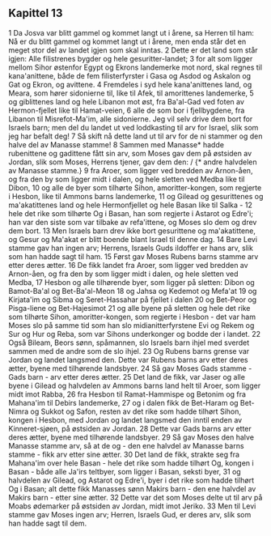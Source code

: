 ## Kapittel 13

1 Da Josva var blitt gammel og kommet langt ut i årene, sa Herren til ham: Nå er du blitt gammel og kommet langt ut i årene, men enda står det en meget stor del av landet igjen som skal inntas.
2 Dette er det land som står igjen: Alle filistrenes bygder og hele gesuritter-landet;
3 for alt som ligger mellom Sihor østenfor Egypt og Ekrons landemerke mot nord, skal regnes til kana'anittene, både de fem filisterfyrster i Gasa og Asdod og Askalon og Gat og Ekron, og avittene.
4 Fremdeles i syd hele kana'anittenes land, og Meara, som hører sidonierne til, like til Afek, til amorittenes landemerke,
5 og giblittenes land og hele Libanon mot øst, fra Ba'al-Gad ved foten av Hermon-fjellet like til Hamat-veien,
6 alle de som bor i fjellbygdene, fra Libanon til Misrefot-Ma'im, alle sidonierne. Jeg vil selv drive dem bort for Israels barn; men del du landet ut ved loddkasting til arv for Israel, slik som jeg har befalt deg!
7 Så skift nå dette land ut til arv for de ni stammer og den halve del av Manasse stamme!
8 Sammen med Manasse* hadde rubenittene og gadittene fått sin arv, som Moses gav dem på østsiden av Jordan, slik som Moses, Herrens tjener, gav dem den: / {* andre halvdelen av Manasse stamme.}
9 fra Aroer, som ligger ved bredden av Arnon-åen, og fra den by som ligger midt i dalen, og hele sletten ved Medba like til Dibon,
10 og alle de byer som tilhørte Sihon, amoritter-kongen, som regjerte i Hesbon, like til Ammons barns landemerke,
11 og Gilead og gesurittenes og ma'akatittenes land og hele Hermonfjellet og hele Basan like til Salka -
12 hele det rike som tilhørte Og i Basan, han som regjerte i Astarot og Edre'i; han var den siste som var tilbake av refa'ittene, og Moses slo dem og drev dem bort.
13 Men Israels barn drev ikke bort gesurittene og ma'akatittene, og Gesur og Ma'akat er blitt boende blant Israel til denne dag.
14 Bare Levi stamme gav han ingen arv; Herrens, Israels Guds ildoffer er hans arv, slik som han hadde sagt til ham.
15 Først gav Moses Rubens barns stamme arv etter deres ætter.
16 De fikk landet fra Aroer, som ligger ved bredden av Arnon-åen, og fra den by som ligger midt i dalen, og hele sletten ved Medba,
17 Hesbon og alle tilhørende byer, som ligger på sletten: Dibon og Bamot-Ba'al og Bet-Ba'al-Meon
18 og Jahsa og Kedemot og Mefa'at
19 og Kirjata'im og Sibma og Seret-Hassahar på fjellet i dalen
20 og Bet-Peor og Pisga-liene og Bet-Hajesimot
21 og alle byene på sletten og hele det rike som tilhørte Sihon, amoritter-kongen, som regjerte i Hesbon - det var ham Moses slo på samme tid som han slo midianitterfyrstene Evi og Rekem og Sur og Hur og Reba, som var Sihons underkonger og bodde der i landet.
22 Også Bileam, Beors sønn, spåmannen, slo Israels barn ihjel med sverdet sammen med de andre som de slo ihjel.
23 Og Rubens barns grense var Jordan og landet langsmed den. Dette var Rubens barns arv etter deres ætter, byene med tilhørende landsbyer.
24 Så gav Moses Gads stamme - Gads barn - arv etter deres ætter.
25 Det land de fikk, var Jaser og alle byene i Gilead og halvdelen av Ammons barns land helt til Aroer, som ligger midt imot Rabba,
26 fra Hesbon til Ramat-Hammispe og Betonim og fra Mahana'im til Debirs landemerke,
27 og i dalen fikk de Bet-Haram og Bet-Nimra og Sukkot og Safon, resten av det rike som hadde tilhørt Sihon, kongen i Hesbon, med Jordan og landet langsmed den inntil enden av Kinneret-sjøen, på østsiden av Jordan.
28 Dette var Gads barns arv etter deres ætter, byene med tilhørende landsbyer.
29 Så gav Moses den halve Manasse stamme arv, så at de og - den ene halvdel av Manasse barns stamme - fikk arv etter sine ætter.
30 Det land de fikk, strakte seg fra Mahana'im over hele Basan - hele det rike som hadde tilhørt Og, kongen i Basan - både alle Ja'irs teltbyer, som ligger i Basan, seksti byer,
31 og halvdelen av Gilead, og Astarot og Edre'i, byer i det rike som hadde tilhørt Og i Basan; alt dette fikk Manasses sønn Makirs barn - den ene halvdel av Makirs barn - etter sine ætter.
32 Dette var det som Moses delte ut til arv på Moabs ødemarker på østsiden av Jordan, midt imot Jeriko.
33 Men til Levi stamme gav Moses ingen arv; Herren, Israels Gud, er deres arv, slik som han hadde sagt til dem.

